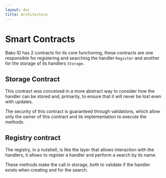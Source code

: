 ```yaml
---
layout: doc
title: Architecture
---
```


# Smart Contracts
Bako ID has 2 contracts for its core functioning, these contracts are one responsible for registering and searching
the handler `Register`  and another for the storage of its handlers `Storage`.

## Storage Contract
This contract was conceived in a more abstract way to consider how the handler can be stored and, primarily, to ensure
that it will never be lost even with updates.

The security of this contract is guaranteed through validations, which allow only the owner of this contract and its
implementation to execute the methods.

<ContractDeployment name="storage" />

## Registry contract
The registry, in a nutshell, is like the layer that allows interaction with the handlers, it allows to register a 
handler and perform a search by its name.

These methods make the call in storage, both to validate if the handler exists when creating and for the search.

<ContractDeployment name="register" />
